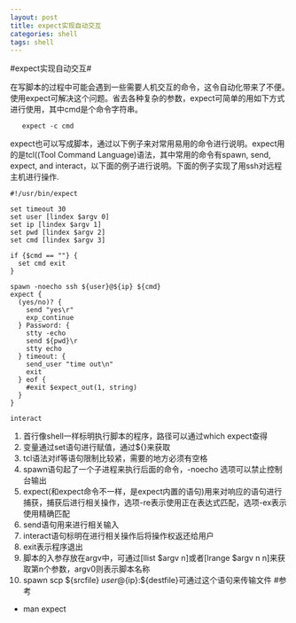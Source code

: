 ```yaml
---
layout: post
title: expect实现自动交互
categories: shell
tags: shell
---
```


#expect实现自动交互#
   
   在写脚本的过程中可能会遇到一些需要人机交互的命令，这令自动化带来了不便。使用expect可解决这个问题。省去各种复杂的参数，expect可简单的用如下方式进行使用，其中cmd是个命令字符串。
   
```
   expect -c cmd
```
  
  expect也可以写成脚本，通过以下例子来对常用易用的命令进行说明。expect用的是tcl((Tool Command Language)语法，其中常用的命令有spawn, send, expect, and interact，以下面的例子进行说明。下面的例子实现了用ssh对远程主机进行操作.
  
```
#!/usr/bin/expect

set timeout 30
set user [lindex $argv 0]
set ip [lindex $argv 1]
set pwd [lindex $argv 2]
set cmd [lindex $argv 3]

if {$cmd == ""} {
  set cmd exit
}

spawn -noecho ssh ${user}@${ip} ${cmd}
expect {
  (yes/no)? {
    send "yes\r"
    exp_continue
  } Password: {
    stty -echo
    send ${pwd}\r
    stty echo
  } timeout: {
    send_user "time out\n"
    exit
  } eof {
    #exit $expect_out(1, string)
  }
}

interact

```

1. 首行像shell一样标明执行脚本的程序，路径可以通过which expect查得
2. 变量通过set语句进行赋值，通过${}来获取
3. tcl语法对if等语句限制比较紧，需要的地方必须有空格
4. spawn语句起了一个子进程来执行后面的命令，-noecho 选项可以禁止控制台输出
5. expect(和expect命令不一样，是expect内置的语句)用来对响应的语句进行捕获，捕获后进行相关操作，选项-re表示使用正在表达式匹配，选项-ex表示使用精确匹配
6. send语句用来进行相关输入
7. interact语句标明在进行相关操作后将操作权返还给用户
8. exit表示程序退出
9. 脚本的入参存放在argv中，可通过[llist $argv n]或者[lrange $argv n n]来获取第n个参数，argv0则表示脚本名称
10. spawn scp ${srcfile} ${user}@${ip}:${destfile}可通过这个语句来传输文件
#参考
* man expect
